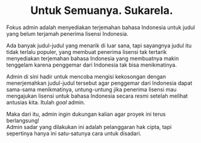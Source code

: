 <div align="center">

# Untuk Semuanya. Sukarela.

</div>

Fokus admin adalah menyediakan terjemahan bahasa Indonesia untuk judul yang belum terjamah penerima lisensi Indonesia.

Ada banyak judul-judul yang menarik di luar sana, tapi sayangnya judul itu tidak terlalu populer, yang membuat penerima lisensi tak tertarik menyediakan terjemahan bahasa Indonesia yang membuatnya makin tenggelam karena penggemar dari Indonesia tak bisa menikmatinya.

Admin di sini hadir untuk mencoba mengisi kekosongan dengan menerjemahkan judul-judul tersebut agar penggemar dari Indonesia dapat sama-sama menikmatinya, untung-untung jika penerima lisensi mau mengajukan lisensi untuk bahasa Indonesia secara resmi setelah melihat antusias kita. Itulah _goal_ admin.

Maka dari itu, admin ingin dukungan kalian agar proyek ini terus berlangsung!<br>Admin sadar yang dilakukan ini adalah pelanggaran hak cipta, tapi sepertinya hanya ini satu-satunya cara untuk disadari.